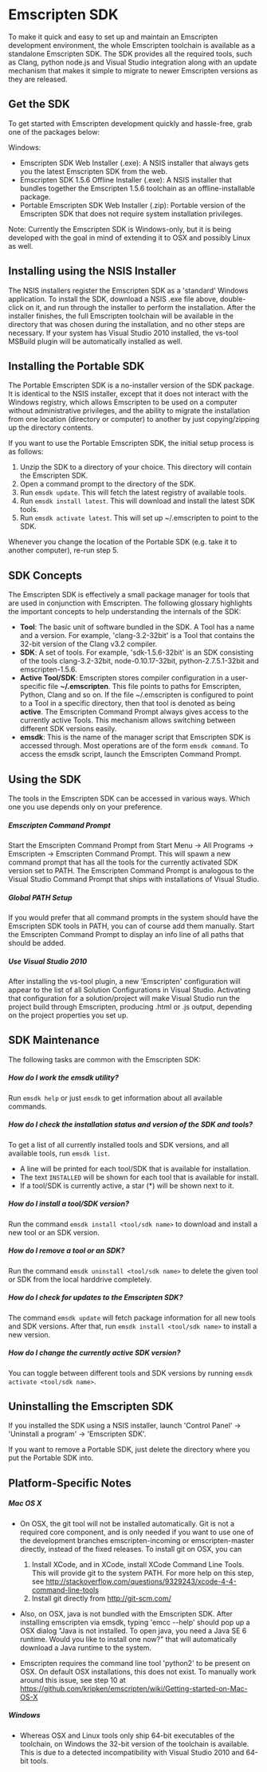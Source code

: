 Emscripten SDK
==============

To make it quick and easy to set up and maintain an Emscripten development environment, the whole Emscripten toolchain is available as a standalone Emscripten SDK. The SDK provides all the required tools, such as Clang, python node.js and Visual Studio integration along with an update mechanism that makes it simple to migrate to newer Emscripten versions as they are released.

Get the SDK
-----------

To get started with Emscripten development quickly and hassle-free, grab one of the packages below:

Windows:
* Emscripten SDK Web Installer (.exe): A NSIS installer that always gets you the latest Emscripten SDK from the web.
* Emscripten SDK 1.5.6 Offline Installer (.exe): A NSIS installer that bundles together the Emscripten 1.5.6 toolchain as an offline-installable package.
* Portable Emscripten SDK Web Installer (.zip): Portable version of the Emscripten SDK that does not require system installation privileges.

Note: Currently the Emscripten SDK is Windows-only, but it is being developed with the goal in mind of extending it to OSX and possibly Linux as well.

Installing using the NSIS Installer
-----------------------------------

The NSIS installers register the Emscripten SDK as a 'standard' Windows application. To install the SDK, download a NSIS .exe file above, double-click on it, and run through the installer to perform the installation. After the installer finishes, the full Emscripten toolchain will be available in the directory that was chosen during the installation, and no other steps are necessary. If your system has Visual Studio 2010 installed, the vs-tool MSBuild plugin will be automatically installed as well.

Installing the Portable SDK
---------------------------

The Portable Emscripten SDK is a no-installer version of the SDK package. It is identical to the NSIS installer, except that it does not interact with the Windows registry, which allows Emscripten to be used on a computer without administrative privileges, and the ability to migrate the installation from one location (directory or computer) to another by just copying/zipping up the directory contents.

If you want to use the Portable Emscripten SDK, the initial setup process is as follows:

1. Unzip the SDK to a directory of your choice. This directory will contain the Emscripten SDK.
2. Open a command prompt to the directory of the SDK.
3. Run `emsdk update`. This will fetch the latest registry of available tools.
4. Run `emsdk install latest`. This will download and install the latest SDK tools.
5. Run `emsdk activate latest`. This will set up ~/.emscripten to point to the SDK.

Whenever you change the location of the Portable SDK (e.g. take it to another computer), re-run step 5.

SDK Concepts
------------

The Emscripten SDK is effectively a small package manager for tools that are used in conjunction with Emscripten. The following glossary highlights the important concepts to help understanding the internals of the SDK:

* <b>Tool</b>: The basic unit of software bundled in the SDK. A Tool has a name and a version. For example, 'clang-3.2-32bit' is a Tool that contains the 32-bit version of the Clang v3.2 compiler.
* <b>SDK</b>: A set of tools. For example, 'sdk-1.5.6-32bit' is an SDK consisting of the tools clang-3.2-32bit, node-0.10.17-32bit, python-2.7.5.1-32bit and emscripten-1.5.6.
* <b>Active Tool/SDK</b>: Emscripten stores compiler configuration in a user-specific file <b>~/.emscripten</b>. This file points to paths for Emscripten, Python, Clang and so on. If the file ~/.emscripten is configured to point to a Tool in a specific directory, then that tool is denoted as being <b>active</b>. The Emscripten Command Prompt always gives access to the currently active Tools. This mechanism allows switching between different SDK versions easily.
* <b>emsdk</b>: This is the name of the manager script that Emscripten SDK is accessed through. Most operations are of the form `emsdk command`. To access the emsdk script, launch the Emscripten Command Prompt.

Using the SDK
-------------

The tools in the Emscripten SDK can be accessed in various ways. Which one you use depends only on your preference.

##### Emscripten Command Prompt

Start the Emscripten Command Prompt from Start Menu -> All Programs -> Emscripten -> Emscripten Command Prompt. This will spawn a new command prompt that has all the tools for the currently activated SDK version set to PATH. The Emscripten Command Prompt is analogous to the Visual Studio Command Prompt that ships with installations of Visual Studio.

##### Global PATH Setup

If you would prefer that all command prompts in the system should have the Emscripten SDK tools in PATH, you can of course add them manually. Start the Emscripten Command Prompt to display an info line of all paths that should be added.

##### Use Visual Studio 2010

After installing the vs-tool plugin, a new 'Emscripten' configuration will appear to the list of all Solution Configurations in Visual Studio. Activating that configuration for a solution/project will make Visual Studio run the project build through Emscripten, producing .html or .js output, depending on the project properties you set up.

SDK Maintenance
---------------

The following tasks are common with the Emscripten SDK:

##### How do I work the emsdk utility?

Run `emsdk help` or just `emsdk` to get information about all available commands.

##### How do I check the installation status and version of the SDK and tools?

To get a list of all currently installed tools and SDK versions, and all available tools, run `emsdk list`.
* A line will be printed for each tool/SDK that is available for installation.
* The text `INSTALLED` will be shown for each tool that is available for install.
* If a tool/SDK is currently active, a star (*) will be shown next to it.

##### How do I install a tool/SDK version?

Run the command `emsdk install <tool/sdk name>` to download and install a new tool or an SDK version.

##### How do I remove a tool or an SDK?

Run the command `emsdk uninstall <tool/sdk name>` to delete the given tool or SDK from the local harddrive completely.

##### How do I check for updates to the Emscripten SDK?

The command `emsdk update` will fetch package information for all new tools and SDK versions. After that, run `emsdk install <tool/sdk name>` to install a new version.

##### How do I change the currently active SDK version?

You can toggle between different tools and SDK versions by running `emsdk activate <tool/sdk name>`.

Uninstalling the Emscripten SDK
-------------------------------

If you installed the SDK using a NSIS installer, launch 'Control Panel' -> 'Uninstall a program' -> 'Emscripten SDK'.

If you want to remove a Portable SDK, just delete the directory where you put the Portable SDK into.

Platform-Specific Notes
-----------------------

##### Mac OS X

* On OSX, the git tool will not be installed automatically. Git is not a required core component, and is only needed if you want to use one of the development branches emscripten-incoming or emscripten-master directly, instead of the fixed releases. To install git on OSX, you can

	1. Install XCode, and in XCode, install XCode Command Line Tools. This will provide git to the system PATH. For more help on this step, see http://stackoverflow.com/questions/9329243/xcode-4-4-command-line-tools
	2. Install git directly from http://git-scm.com/

* Also, on OSX, java is not bundled with the Emscripten SDK. After installing emscripten via emsdk, typing 'emcc --help' should pop up a OSX dialog "Java is not installed. To open java, you need a Java SE 6 runtime. Would you like to install one now?" that will automatically download a Java runtime to the system.

* Emscripten requires the command line tool 'python2' to be present on OSX. On default OSX installations, this does not exist. To manually work around this issue, see step 10 at https://github.com/kripken/emscripten/wiki/Getting-started-on-Mac-OS-X

##### Windows

* Whereas OSX and Linux tools only ship 64-bit executables of the toolchain, on Windows the 32-bit version of the toolchain is available. This is due to a detected incompatibility with Visual Studio 2010 and 64-bit tools.
